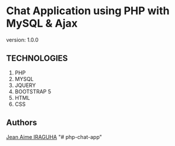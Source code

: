 # Chat Application using PHP with MySQL & Ajax

version: 1.0.0

## TECHNOLOGIES

1. PHP
1. MYSQL
1. JQUERY
1. BOOTSTRAP 5
1. HTML
1. CSS


## Authors

[Jean Aime IRAGUHA](https://github.com/codingWithElias)
"# php-chat-app" 
